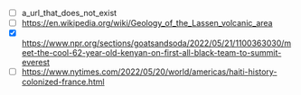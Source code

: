 - [ ] a_url_that_does_not_exist
- [ ] https://en.wikipedia.org/wiki/Geology_of_the_Lassen_volcanic_area
- [x] https://www.npr.org/sections/goatsandsoda/2022/05/21/1100363030/meet-the-cool-62-year-old-kenyan-on-first-all-black-team-to-summit-everest
- [ ] https://www.nytimes.com/2022/05/20/world/americas/haiti-history-colonized-france.html
